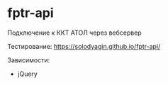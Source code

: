 # fptr-api
Подключение к ККТ АТОЛ через вебсервер

Тестирование: https://solodyagin.github.io/fptr-api/

Зависимости:
* jQuery
